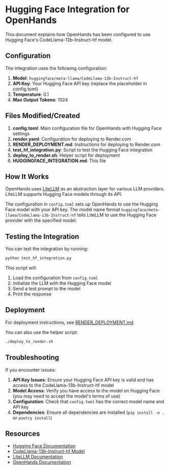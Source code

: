 # Hugging Face Integration for OpenHands

This document explains how OpenHands has been configured to use Hugging Face's CodeLlama-13b-Instruct-hf model.

## Configuration

The integration uses the following configuration:

1. **Model**: `huggingface/meta-llama/CodeLlama-13b-Instruct-hf`
2. **API Key**: Your Hugging Face API key (replace the placeholder in config.toml)
3. **Temperature**: 0.1
4. **Max Output Tokens**: 1024

## Files Modified/Created

1. **config.toml**: Main configuration file for OpenHands with Hugging Face settings
2. **render.yaml**: Configuration for deploying to Render.com
3. **RENDER_DEPLOYMENT.md**: Instructions for deploying to Render.com
4. **test_hf_integration.py**: Script to test the Hugging Face integration
5. **deploy_to_render.sh**: Helper script for deployment
6. **HUGGINGFACE_INTEGRATION.md**: This file

## How It Works

OpenHands uses [LiteLLM](https://github.com/BerriAI/litellm) as an abstraction layer for various LLM providers. LiteLLM supports Hugging Face models through its API.

The configuration in `config.toml` sets up OpenHands to use the Hugging Face model with your API key. The model name format `huggingface/meta-llama/CodeLlama-13b-Instruct-hf` tells LiteLLM to use the Hugging Face provider with the specified model.

## Testing the Integration

You can test the integration by running:

```bash
python test_hf_integration.py
```

This script will:
1. Load the configuration from `config.toml`
2. Initialize the LLM with the Hugging Face model
3. Send a test prompt to the model
4. Print the response

## Deployment

For deployment instructions, see [RENDER_DEPLOYMENT.md](RENDER_DEPLOYMENT.md).

You can also use the helper script:

```bash
./deploy_to_render.sh
```

## Troubleshooting

If you encounter issues:

1. **API Key Issues**: Ensure your Hugging Face API key is valid and has access to the CodeLlama-13b-Instruct-hf model
2. **Model Access**: Verify you have access to the model on Hugging Face (you may need to accept the model's terms of use)
3. **Configuration**: Check that `config.toml` has the correct model name and API key
4. **Dependencies**: Ensure all dependencies are installed (`pip install -e .` or `poetry install`)

## Resources

- [Hugging Face Documentation](https://huggingface.co/docs)
- [CodeLlama-13b-Instruct-hf Model](https://huggingface.co/meta-llama/CodeLlama-13b-Instruct-hf)
- [LiteLLM Documentation](https://docs.litellm.ai/docs/)
- [OpenHands Documentation](https://docs.all-hands.dev/)